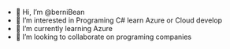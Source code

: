 - 👋 Hi, I’m @berniBean
- 👀 I’m interested in Programing C# learn Azure or Cloud develop
- 🌱 I’m currently learning Azure
- 💞️ I’m looking to collaborate on programing companies


<!---
berniBean/berniBean is a ✨ special ✨ repository because its `README.md` (this file) appears on your GitHub profile.
You can click the Preview link to take a look at your changes.
--->
